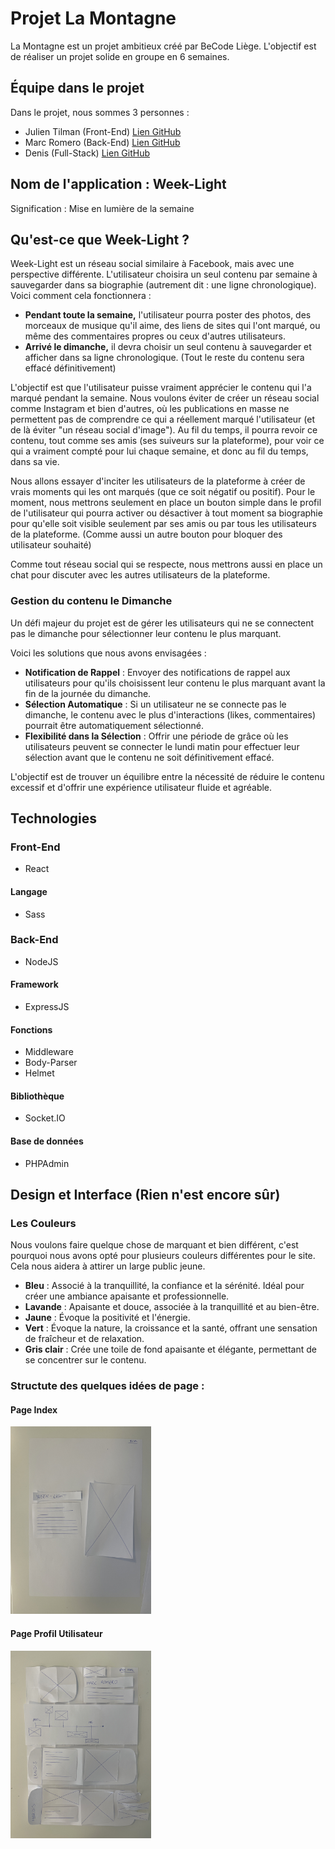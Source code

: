 # Projet La Montagne

La Montagne est un projet ambitieux créé par BeCode Liège. L'objectif est de réaliser un projet solide en groupe en 6 semaines.

## Équipe dans le projet

Dans le projet, nous sommes 3 personnes :

- Julien Tilman (Front-End) [Lien GitHub](https://github.com/JulienTilman)
- Marc Romero (Back-End) [Lien GitHub](https://github.com/webduckdodgers)
- Denis (Full-Stack) [Lien GitHub](https://github.com/artisan24fullstack)

## Nom de l'application : Week-Light

Signification : Mise en lumière de la semaine

## Qu'est-ce que Week-Light ?

Week-Light est un réseau social similaire à Facebook, mais avec une perspective différente. L'utilisateur choisira un seul contenu par semaine à sauvegarder dans sa biographie (autrement dit : une ligne chronologique). Voici comment cela fonctionnera :

- **Pendant toute la semaine,** l'utilisateur pourra poster des photos, des morceaux de musique qu'il aime, des liens de sites qui l'ont marqué, ou même des commentaires propres ou ceux d'autres utilisateurs.
- **Arrivé le dimanche,** il devra choisir un seul contenu à sauvegarder et afficher dans sa ligne chronologique. (Tout le reste du contenu sera effacé définitivement)

L'objectif est que l'utilisateur puisse vraiment apprécier le contenu qui l'a marqué pendant la semaine. Nous voulons éviter de créer un réseau social comme Instagram et bien d'autres, où les publications en masse ne permettent pas de comprendre ce qui a réellement marqué l'utilisateur (et de là éviter "un réseau social d'image"). Au fil du temps, il pourra revoir ce contenu, tout comme ses amis (ses suiveurs sur la plateforme), pour voir ce qui a vraiment compté pour lui chaque semaine, et donc au fil du temps, dans sa vie.

Nous allons essayer d'inciter les utilisateurs de la plateforme à créer de vrais moments qui les ont marqués (que ce soit négatif ou positif). Pour le moment, nous mettrons seulement en place un bouton simple dans le profil de l'utilisateur qui pourra activer ou désactiver à tout moment sa biographie pour qu'elle soit visible seulement par ses amis ou par tous les utilisateurs de la plateforme. (Comme aussi un autre bouton pour bloquer des utilisateur souhaité)

Comme tout réseau social qui se respecte, nous mettrons aussi en place un chat pour discuter avec les autres utilisateurs de la plateforme.

### Gestion du contenu le Dimanche

Un défi majeur du projet est de gérer les utilisateurs qui ne se connectent pas le dimanche pour sélectionner leur contenu le plus marquant.

Voici les solutions que nous avons envisagées :

- **Notification de Rappel** : Envoyer des notifications de rappel aux utilisateurs pour qu'ils choisissent leur contenu le plus marquant avant la fin de la journée du dimanche.
- **Sélection Automatique** : Si un utilisateur ne se connecte pas le dimanche, le contenu avec le plus d'interactions (likes, commentaires) pourrait être automatiquement sélectionné.
- **Flexibilité dans la Sélection** : Offrir une période de grâce où les utilisateurs peuvent se connecter le lundi matin pour effectuer leur sélection avant que le contenu ne soit définitivement effacé.

L'objectif est de trouver un équilibre entre la nécessité de réduire le contenu excessif et d'offrir une expérience utilisateur fluide et agréable.

## Technologies

### Front-End

- React

#### Langage

- Sass

### Back-End

- NodeJS

#### Framework

- ExpressJS

#### Fonctions

- Middleware
- Body-Parser
- Helmet

#### Bibliothèque

- Socket.IO

#### Base de données

- PHPAdmin

## Design et Interface (Rien n'est encore sûr)

### Les Couleurs

Nous voulons faire quelque chose de marquant et bien différent, c'est pourquoi nous avons opté pour plusieurs couleurs différentes pour le site. Cela nous aidera à attirer un large public jeune.

- **Bleu** : Associé à la tranquillité, la confiance et la sérénité. Idéal pour créer une ambiance apaisante et professionnelle.
- **Lavande** : Apaisante et douce, associée à la tranquillité et au bien-être.
- **Jaune** : Évoque la positivité et l'énergie.
- **Vert** : Évoque la nature, la croissance et la santé, offrant une sensation de fraîcheur et de relaxation.
- **Gris clair** : Crée une toile de fond apaisante et élégante, permettant de se concentrer sur le contenu.

### Structute des quelques idées de page :

#### Page Index

<img src="./img/structure page index.jpeg" alt="Page Index" height="300">

#### Page Profil Utilisateur

<img src="./img/structure page profil utilisateur.jpeg" alt="Page Profil Utilisateur" height="300">
